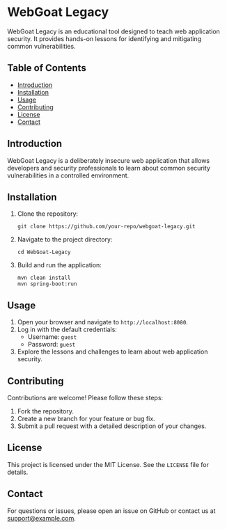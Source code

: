# WebGoat Legacy

WebGoat Legacy is an educational tool designed to teach web application security. It provides hands-on lessons for identifying and mitigating common vulnerabilities.

## Table of Contents
- [Introduction](#introduction)
- [Installation](#installation)
- [Usage](#usage)
- [Contributing](#contributing)
- [License](#license)
- [Contact](#contact)

## Introduction
WebGoat Legacy is a deliberately insecure web application that allows developers and security professionals to learn about common security vulnerabilities in a controlled environment.

## Installation
1. Clone the repository:
   ```
   git clone https://github.com/your-repo/webgoat-legacy.git
   ```
2. Navigate to the project directory:
   ```
   cd WebGoat-Legacy
   ```
3. Build and run the application:
   ```
   mvn clean install
   mvn spring-boot:run
   ```

## Usage
1. Open your browser and navigate to `http://localhost:8080`.
2. Log in with the default credentials:
   - Username: `guest`
   - Password: `guest`
3. Explore the lessons and challenges to learn about web application security.

## Contributing
Contributions are welcome! Please follow these steps:
1. Fork the repository.
2. Create a new branch for your feature or bug fix.
3. Submit a pull request with a detailed description of your changes.

## License
This project is licensed under the MIT License. See the `LICENSE` file for details.

## Contact
For questions or issues, please open an issue on GitHub or contact us at support@example.com.
